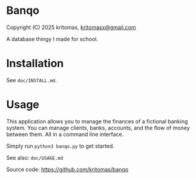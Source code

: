 # Banqo

Copyright (C) 2025 kritomas, kritomasx@gmail.com

A database thingy I made for school.

# Installation

See `doc/INSTALL.md`.

# Usage

This application allows you to manage the finances of a fictional banking system. You can manage clients, banks, accounts, and the flow of money between them. All in a command line interface.

Simply run `python3 banqo.py` to get started.

See also: `doc/USAGE.md`

Source code: https://github.com/kritomas/banqo